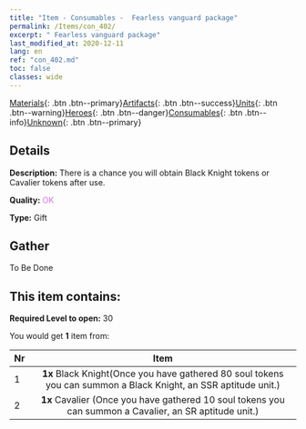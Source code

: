 ```yaml
---
title: "Item - Consumables -  Fearless vanguard package"
permalink: /Items/con_402/
excerpt: " Fearless vanguard package"
last_modified_at: 2020-12-11
lang: en
ref: "con_402.md"
toc: false
classes: wide
---
```

 [Materials](/Items/){: .btn .btn--primary}[Artifacts](/Items/Artifacts/){: .btn .btn--success}[Units](/Items/Units/){: .btn .btn--warning}[Heroes](/Items/Heroes/){: .btn .btn--danger}[Consumables](/Items/Consumables/){: .btn .btn--info}[Unknown](/Items/Unknown/){: .btn .btn--primary}

## Details
 **Description:** There is a chance you will obtain Black Knight tokens or Cavalier tokens after use.

 **Quality:** <span style="color: #DA70D6">OK</span>

 **Type:** Gift

## Gather

  To Be Done

## This item contains:

 **Required Level to open:** 30

 You would get **1** item  from:

  | Nr |      Item    |
  |:---|:------------:|
  | 1 |  **1x** Black Knight(Once you have gathered 80 soul tokens you can summon a Black Knight, an SSR aptitude unit.) | 
  | 2 |  **1x** Cavalier (Once you have gathered 10 soul tokens you can summon a Cavalier, an SR aptitude unit.) | 
